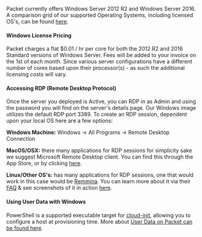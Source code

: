 <!-- <meta>
{
    "title":"Windows Server",
    "description":"Learn more about utilizing Windows Server at Packet",
    "tag":["Operating Systems", "Windows"],
    "seo-title": "Windows Server - Packet Developer Docs",
    "seo-description": "Learn more about utilizing Windows Server at Packet",
    "og-title": "Windows Server",
    "og-description": "Learn more about utilizing Windows Server at Packet"
}
</meta> -->

Packet currently offers Windows Server 2012 R2 and Windows Server 2016. A comparison grid of our supported Operating Systems, including licensed OS's, can be found [here](https://www.packet.com/developers/os-compability/).

#### Windows License Pricing
Packet charges a flat $0.01 / hr per core for both the 2012 R2 and 2016 Standard versions of Windows Server.  Fees will be added to your invoice on the 1st of each month.  Since various server configurations have a different number of cores based upon their processor(s) - as such the additional licensing costs will vary. 

#### Accessing RDP (Remote Desktop Protocol)
Once the server you deployed is Active, you can RDP in as Admin and using the password you will find on the server's details page. Our Windows image utilizes the default RDP port 3389. To create an RDP session, dependent upon your local OS here are a few options: 

**Windows Machine:** Windows → All Programs →  Remote Desktop Connection
    
**MacOS/OSX:** there many applications for RDP sessions for simplicity sake we suggest Microsoft Remote Desktop client. You can find this through the App Store, or by clicking [here](https://itunes.apple.com/us/app/microsoft-remote-desktop/id715768417?mt=12). 

**Linux/Other OS's:** has many applications for RDP sessions, one that would work in this case would be [Remmina](https://www.remmina.org/wp/). You can learn more about it via their [FAQ](http://www.remmina.org/wp/faq/) & see screenshots of it in action [here](http://www.remmina.org/wp/screenshots/). 

#### Using User Data with Windows

PowerShell is a supported executable target for [cloud-init](https://cloudbase-init.readthedocs.io/en/latest/userdata.html#powershell), allowing you to configure a host at provisioning time. More about [User Data on Packet can be found here](https://www.packet.com/developers/docs/servers/key-features/user-data/).
